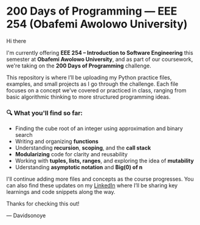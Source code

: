 # 200 Days of Programming — EEE 254 (Obafemi Awolowo University)

Hi there 

I'm currently offering **EEE 254 – Introduction to Software Engineering** this semester at **Obafemi Awolowo University**, and as part of our coursework, we're taking on the **200 Days of Programming** challenge.

This repository is where I’ll be uploading my Python practice files, examples, and small projects as I go through the challenge. Each file focuses on a concept we’ve covered or practiced in class, ranging from basic algorithmic thinking to more structured programming ideas.

### 🔍 What you'll find so far:
- Finding the cube root of an integer using approximation and binary search
- Writing and organizing **functions**
- Understanding **recursion**, **scoping**, and the **call stack**
- **Modularizing** code for clarity and reusability
- Working with **tuples, lists, ranges**, and exploring the idea of **mutability**
- Uderstanding **asymptotic notation** and **Big(0) of n**

I'll continue adding more files and concepts as the course progresses. You can also find these updates on my [LinkedIn](https://www.linkedin.com/in/iseoluwa-oyesanmi-234bb1275/) where I’ll be sharing key learnings and code snippets along the way.

Thanks for checking this out!

— Davidsonoye
